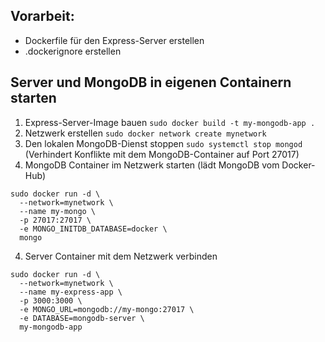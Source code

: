 ## Vorarbeit:
- Dockerfile für den Express-Server erstellen
- .dockerignore erstellen

## Server und MongoDB in eigenen Containern starten

1. Express-Server-Image bauen `sudo docker build -t my-mongodb-app .`
2. Netzwerk erstellen `sudo docker network create mynetwork`
3. Den lokalen MongoDB-Dienst stoppen `sudo systemctl stop mongod` (Verhindert Konflikte mit dem MongoDB-Container auf Port 27017)
4. MongoDB Container im Netzwerk starten (lädt MongoDB vom Docker-Hub)
```
sudo docker run -d \
  --network=mynetwork \
  --name my-mongo \
  -p 27017:27017 \
  -e MONGO_INITDB_DATABASE=docker \
  mongo

```
4. Server Container mit dem Netzwerk verbinden
```
sudo docker run -d \
  --network=mynetwork \
  --name my-express-app \
  -p 3000:3000 \
  -e MONGO_URL=mongodb://my-mongo:27017 \
  -e DATABASE=mongodb-server \
  my-mongodb-app
```